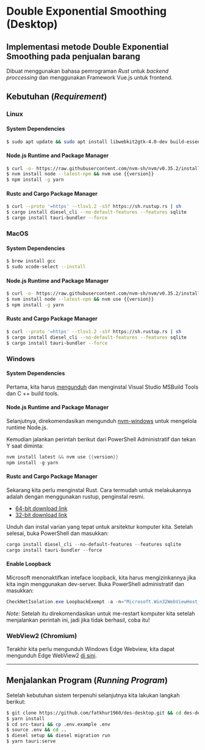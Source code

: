 # Double Exponential Smoothing (Desktop)
## Implementasi metode Double Exponential Smoothing pada penjualan barang

Dibuat menggunakan bahasa pemrograman *Rust* untuk _backend proccessing_ dan menggunakan Framework Vue.js untuk frontend.

## Kebutuhan (_Requirement_)
### Linux
#### System Dependencies
```bash
$ sudo apt update && sudo apt install libwebkit2gtk-4.0-dev build-essential curl wget libssl-dev appmenu-gtk3-module libgtk-3-dev squashfs-tools
```
#### Node.js Runtime and Package Manager
```bash
$ curl -o- https://raw.githubusercontent.com/nvm-sh/nvm/v0.35.2/install.sh | bash
$ nvm install node --latest-npm && nvm use {{version}}
$ npm install -g yarn
```
#### Rustc and Cargo Package Manager
```bash
$ curl --proto '=https' --tlsv1.2 -sSf https://sh.rustup.rs | sh
$ cargo install diesel_cli --no-default-features --features sqlite
$ cargo install tauri-bundler --force
```
### MacOS
#### System Dependencies
```bash
$ brew install gcc
$ sudo xcode-select --install
```
#### Node.js Runtime and Package Manager
```bash
$ curl -o- https://raw.githubusercontent.com/nvm-sh/nvm/v0.35.2/install.sh | bash
$ nvm install node --latest-npm && nvm use {{version}}
$ npm install -g yarn
```
#### Rustc and Cargo Package Manager
```bash
$ curl --proto '=https' --tlsv1.2 -sSf https://sh.rustup.rs | sh
$ cargo install diesel_cli --no-default-features --features sqlite
$ cargo install tauri-bundler --force
```
### Windows
#### System Dependencies
Pertama, kita harus [mengunduh](https://aka.ms/buildtools) dan menginstal Visual Studio MSBuild Tools dan C ++ build tools.
#### Node.js Runtime and Package Manager
Selanjutnya, direkomendasikan mengunduh [nvm-windows](https://github.com/coreybutler/nvm-windows#installation--upgrades) untuk mengelola runtime Node.js.

Kemudian jalankan perintah berikut dari PowerShell Administratif dan tekan Y saat diminta:

```powershell
nvm install latest && nvm use {{version}}
npm install -g yarn
```

#### Rustc and Cargo Package Manager
Sekarang kita perlu menginstal Rust. Cara termudah untuk melakukannya adalah dengan menggunakan rustup, penginstal resmi.
- [64-bit download link](https://win.rustup.rs/x86_64)
- [32-bit download link](https://win.rustup.rs/i686)

Unduh dan instal varian yang tepat untuk arsitektur komputer kita. Setelah selesai, buka PowerShell dan masukkan:
```powershell
cargo install diesel_cli --no-default-features --features sqlite
cargo install tauri-bundler --force
```
#### Enable Loopback
Microsoft menonaktifkan inteface loopback, kita harus mengizinkannya jika kita ingin menggunakan dev-server. Buka PowerShell administratif dan masukkan:

```powershell
CheckNetIsolation.exe LoopbackExempt -a -n="Microsoft.Win32WebViewHost_cw5n1h2txyewy"
```

*Note:*
Setelah itu direkomendasikan untuk me-restart komputer kita setelah menjalankan perintah ini, jadi jika tidak berhasil, coba itu!
### WebView2 (Chromium)
Terakhir kita perlu mengunduh Windows Edge Webview, kita dapat mengunduh Edge WebView2 [di sini](https://developer.microsoft.com/en-us/microsoft-edge/webview2/).

----------

## Menjalankan Program (_Running Program_)
Setelah kebutuhan sistem terpenuhi selanjutnya kita lakukan langkah berikut:
```bash
$ git clone https://github.com/fatkhur1960/des-desktop.git && cd des-desktop
$ yarn install 
$ cd src-tauri && cp .env.example .env
$ source .env && cd ..
$ diesel setup && diesel migration run 
$ yarn tauri:serve 
```
